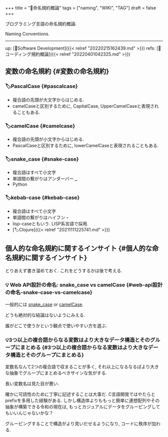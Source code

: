 +++
title = "📝命名規約概論"
tags = ["naming", "WIKI", "TAG"]
draft = false
+++

プログラミング言語の命名規約概論.

Naming Conventions.

---

up: [📂Software Development]({{< relref "20220215162439.md" >}}) refs: [📝コーディング規約概論]({{< relref "20220401042325.md" >}})


## 変数の命名規約 {#変数の命名規約}


### 🏷PascalCase {#pascalcase}

-   複合語の先頭が大文字からはじめる.
-   camelCaseと区別するために, CapitalCase, UpperCamelCaseと表現されることもある.


### 🏷camelCase {#camelcase}

-   複合語の先頭が小文字からはじめる.
-   PascalCaseと区別するために, lowerCamelCaseと表現されることもある.


### 🏷snake_case {#snake-case}

-   複合語はすべて小文字
-   単語間の繋がりはアンダーバー **_**
-   Python


### 🏷kebab-case {#kebab-case}

-   複合語はすべて小文字
-   単語間の繋がりはハイフン **-**
-   lisp-caseともいう. LISP系言語で採用.
-   [🏷Clojure]({{< relref "20211111225741.md" >}})


## 個人的な命名規約に関するインサイト {#個人的な命名規約に関するインサイト}

とりあえず書き溜めておく. これをどうするかは後で考える.


### 💡 Web API設計の命名: snake_case vs camelCase {#web-api設計の命名-snake-case-vs-camelcase}

一般的には [snake_case](#snake-case) or [camelCase](#camelcase).

どうも絶対的な結論はないようにみえる.

誰がどこで使うかという観点で使いやすい方を選ぶ.


### 💡3つ以上の複合語からなる変数はより大きなデータ構造とそのグループにまとめる {#3つ以上の複合語からなる変数はより大きなデータ構造とそのグループにまとめる}

変数名なんて2つの複合語で収まることが多く,
それ以上になるなるばより大きな抽象でグループにまとめるべきサインな気がする.

長い変数名は見た目が悪い.

確かに可読性のために丁寧に記述することは大事だ.
C言語開発ではやたらとprefixを多用した経験がある.
しかし構造体よりももっと簡単に連想配列やその抽象が構築できる令和の現在は,
もっとカジュアルにデータをグルーピングしてもいいんじゃないかな？

グルーピングすることで構造がより見いだせるようになり, コードに秩序が加わる.
